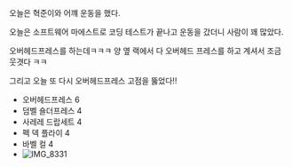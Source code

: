 오늘은 혁준이와 어꺠 운동을 했다.

오늘은 소프트웨어 마에스트로 코딩 테스트가 끝나고 운동을 갔더니 사람이 꽤 많았다.

오버헤드프레스를 하는데ㅋㅋㅋ 양 옆 랙에서 다 오버헤드 프레스를 하고 계셔서 조금 웃겻다 ㅋㅋ

그리고 오늘 또 다시 오버헤드프레스 고점을 뚫었다!!

- 오버헤드프레스 6
- 덤벨 숄더프레스 4
- 사레레 드랍세트 4
- 펙 덱 플라이 4
- 바벨 컬 4
- ![IMG_8331](https://github.com/farmJun/workout-farmJun/assets/101688752/cb7f4c3f-dc33-44e9-8c45-c47321fc7e28)
